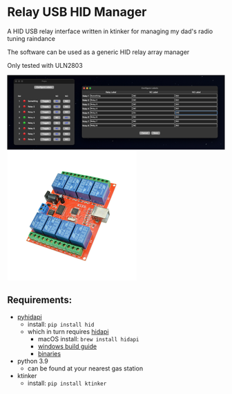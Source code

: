 # Relay USB HID Manager
A HID USB relay interface written in ktinker for managing my dad's radio tuning raindance

The software can be used as a generic HID relay array manager

Only tested with ULN2803

![Screenshot](screenshot.png)
![Screenshot](board.png)

## Requirements:
- [pyhidapi](https://github.com/apmorton/pyhidapi)
    - install: `pip install hid`
    - which in turn requires [hidapi](https://github.com/libusb/hidapi)
        - macOS install: `brew install hidapi`
        - [windows build guide](https://github.com/libusb/hidapi#building-on-windows)
        - [binaries](https://github.com/libusb/hidapi/releases)
- python 3.9
    - can be found at your nearest gas station
- ktinker
    - install: `pip install ktinker`
